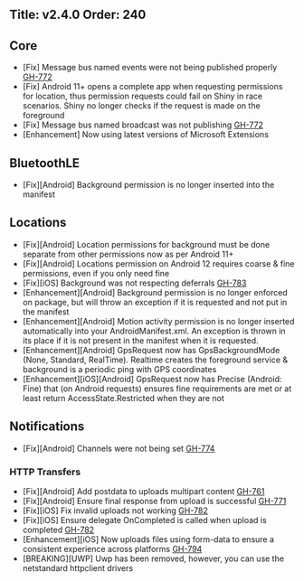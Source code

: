 Title: v2.4.0
Order: 240
---

## Core
* [Fix] Message bus named events were not being published properly [GH-772](https://github.com/shinyorg/shiny/issues/772)
* [Fix] Android 11+ opens a complete app when requesting permissions for location, thus permission requests could fail on Shiny in race scenarios.  Shiny no longer checks if the request is made on the foreground
* [Fix] Message bus named broadcast was not publishing [GH-772](https://github.com/shinyorg/shiny/issues/772)
* [Enhancement] Now using latest versions of Microsoft Extensions

## BluetoothLE
* [Fix][Android] Background permission is no longer inserted into the manifest

## Locations
* [Fix][Android] Location permissions for background must be done separate from other permissions now as per Android 11+
* [Fix][Android] Locations permission on Android 12 requires coarse & fine permissions, even if you only need fine
* [Fix][iOS] Background was not respecting deferrals [GH-783](https://github.com/shinyorg/shiny/issues/783)
* [Enhancement][Android] Background permission is no longer enforced on package, but will throw an exception if it is requested and not put in the manifest
* [Enhancement][Android] Motion activity permission is no longer inserted automatically into your AndroidManifest.xml.  An exception is thrown in its place if it is not present in the manifest when it is requested.
* [Enhancement][Android] GpsRequest now has GpsBackgroundMode (None, Standard, RealTime).  Realtime creates the foreground service & background is a periodic ping with GPS coordinates
* [Enhancement][iOS][Android] GpsRequest now has Precise (Android: Fine) that (on Android requests) ensures fine requirements are met or at least return AccessState.Restricted when they are not

## Notifications
* [Fix][Android] Channels were not being set [GH-774](https://github.com/shinyorg/shiny/pull/774)

### HTTP Transfers
* [Fix][Android] Add postdata to uploads multipart content [GH-761](https://github.com/shinyorg/shiny/discussions/761)
* [Fix][Android] Ensure final response from upload is successful [GH-771](https://github.com/shinyorg/shiny/pull/771)
* [Fix][iOS] Fix invalid uploads not working [GH-782](https://github.com/shinyorg/shiny/issues/782)
* [Fix][iOS] Ensure delegate OnCompleted is called when upload is completed [GH-782](https://github.com/shinyorg/shiny/issues/782)
* [Enhancement][iOS] Now uploads files using form-data to ensure a consistent experience across platforms [GH-794](https://github.com/shinyorg/shiny/pull/794)
* [BREAKING][UWP] Uwp has been removed, however, you can use the netstandard httpclient drivers